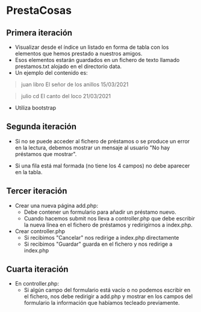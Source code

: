# PrestaCosas

## Primera iteración

- Visualizar desde el índice un listado en forma de tabla con los elementos que hemos prestado a nuestros amigos.
- Esos elementos estarán guardados en un fichero de texto llamado prestamos.txt alojado en el directorio data.
- Un ejemplo del contenido es:
> juan  libro   El señor de los anillos 15/03/2021

> julio cd  El canto del loco   21/03/2021

- Utiliza bootstrap

## Segunda iteración

- Si no se puede acceder al fichero de préstamos o se produce un error en la lectura, debemos mostrar un mensaje al usuario "No hay préstamos que mostrar".

- Si una fila está mal formada (no tiene los 4 campos) no debe aparecer en la tabla.

## Tercer iteración

- Crear una nueva página add.php:
    - Debe contener un formulario para añadir un préstamo nuevo.
    - Cuando hacemos submit nos lleva a controller.php que debe escribir la nueva línea en el fichero de préstamos y redirigirnos a index.php.
- Crear controller.php
    - Si recibimos "Cancelar" nos redirige a index.php directamente
    - Si recibimos "Guardar" guarda en el fichero y nos redirige a index.php

## Cuarta iteración

- En controller.php:
    - Si algún campo del formulario está vacío o no podemos escribir en el fichero, nos debe redirigir a add.php y mostrar en los campos del formulario la información que habíamos tecleado previamente.
